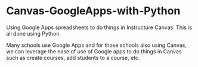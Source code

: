 # Canvas-GoogleApps-with-Python
Using Google Apps spreadsheets to do things in Instructure Canvas. This is all done using Python.

Many schools use Google Apps and for those schools also using Canvas, we can leverage the ease of use of Google apps to do things
in Canvas such as create courses, add students to a course, etc.
